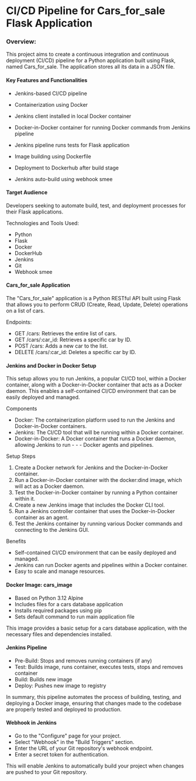 # CI/CD Pipeline for Cars_for_sale Flask Application
### Overview:
This project aims to create a continuous integration and continuous deployment (CI/CD) pipeline for a Python application built using Flask, named Cars_for_sale. The application stores all its data in a JSON file.

#### Key Features and Functionalities

- Jenkins-based CI/CD pipeline

- Containerization using Docker

- Jenkins client installed in local Docker container

- Docker-in-Docker container for running Docker commands from Jenkins pipeline

- Jenkins pipeline runs tests for Flask application

- Image building using Dockerfile

- Deployment to Dockerhub after build stage

- Jenkins auto-build using webhook smee

#### Target Audience
Developers seeking to automate build, test, and deployment processes for their Flask applications.

Technologies and Tools Used:

- Python
- Flask
- Docker
- DockerHub
- Jenkins
- Git
- Webhook smee

#### Cars_for_sale Application
The "Cars_for_sale" application is a Python RESTful API built using Flask that allows you to perform CRUD (Create, Read, Update, Delete) operations on a list of cars.

Endpoints:

- GET /cars: Retrieves the entire list of cars.
- GET /cars/:car_id: Retrieves a specific car by ID.
- POST /cars: Adds a new car to the list.
- DELETE /cars/:car_id: Deletes a specific car by ID.

#### Jenkins and Docker in Docker Setup
This setup allows you to run Jenkins, a popular CI/CD tool, within a Docker container, along with a Docker-in-Docker container that acts as a Docker daemon. This enables a self-contained CI/CD environment that can be easily deployed and managed.

Components

- Docker: The containerization platform used to run the Jenkins and Docker-in-Docker containers.
- Jenkins: The CI/CD tool that will be running within a Docker container.
- Docker-in-Docker: A Docker container that runs a Docker daemon, allowing Jenkins to run - - - Docker agents and pipelines.

Setup Steps

1. Create a Docker network for Jenkins and the Docker-in-Docker container.
2. Run a Docker-in-Docker container with the docker:dind image, which will act as a Docker daemon.
3. Test the Docker-in-Docker container by running a Python container within it.
4. Create a new Jenkins image that includes the Docker CLI tool.
5. Run a Jenkins controller container that uses the Docker-in-Docker container as an agent.
6. Test the Jenkins container by running various Docker commands and connecting to the Jenkins GUI.

Benefits

- Self-contained CI/CD environment that can be easily deployed and managed.
- Jenkins can run Docker agents and pipelines within a Docker container.
- Easy to scale and manage resources.

#### Docker Image: cars_image
- Based on Python 3.12 Alpine
- Includes files for a cars database application
- Installs required packages using pip
- Sets default command to run main application file

This image provides a basic setup for a cars database application, with the necessary files and dependencies installed.

#### Jenkins Pipeline
- Pre-Build: Stops and removes running containers (if any)
- Test: Builds image, runs container, executes tests, stops and removes container
- Build: Builds new image
- Deploy: Pushes new image to registry

In summary, this pipeline automates the process of building, testing, and deploying a Docker image, ensuring that changes made to the codebase are properly tested and deployed to production.

#### Webhook in Jenkins

- Go to the "Configure" page for your project.
- Select "Webhook" in the "Build Triggers" section.
- Enter the URL of your Git repository's webhook endpoint.
- Enter a secret token for authentication.

This will enable Jenkins to automatically build your project when changes are pushed to your Git repository.
